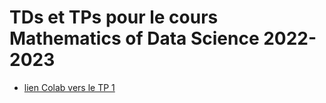 # TDs et TPs pour le cours Mathematics of Data Science 2022-2023

- [lien Colab vers le TP 1](https://colab.research.google.com/github/gjhuizing/tp_data_science/blob/main/tp1.ipynb)
